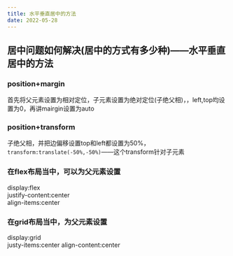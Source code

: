 ```yaml
---
title: 水平垂直居中的方法
date: 2022-05-28
---
```



## 居中问题如何解决(居中的方式有多少种)——水平垂直居中的方法

### position+margin
首先将父元素设置为相对定位，子元素设置为绝对定位(子绝父相)，，left,top均设置为0，再讲mairgin设置为auto
### position+transform
子绝父相，并把边偏移设置top和left都设置为50%，`transform:translate(-50%,-50%)`——这个transform针对子元素
### 在flex布局当中，可以为父元素设置
display:flex   
justify-content:center  
align-items:center
### 在grid布局当中，为父元素设置
display:grid  
justy-items:center 
align-content:center